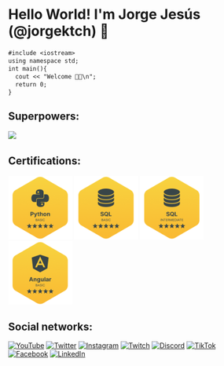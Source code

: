 # Hello World! I'm Jorge Jesús (@jorgektch) 👋
```
#include <iostream>
using namespace std;
int main(){
  cout << "Welcome 🖖🏻\n";
  return 0;
}
```

## Superpowers:
![](https://github-readme-stats.vercel.app/api/top-langs/?username=JorgeKtch&layout=compact)

## Certifications:
<a href="https://www.hackerrank.com/certificates/b3c31da9484e"><img src="https://github.com/jorgektch/jorgektch/blob/main/bagges/hackerrank-python-basic.png" height=130 alt="Python (Basic) Certificate - Jorge Jesús Quispe Villaverde"></a>
<a href="https://www.hackerrank.com/certificates/a58d89c7f22e"><img src="https://github.com/jorgektch/jorgektch/blob/main/bagges/hackerrank-sql-basic.png" height=130 alt="SQL (Basic) Certificate - Jorge Jesús Quispe Villaverde"></a>
<a href="https://www.hackerrank.com/certificates/43a835ad0e20"><img src="https://github.com/jorgektch/jorgektch/blob/main/bagges/hackerrank-sql-intermediate.png" height=130 alt="SQL (Intermediate) Certificate - Jorge Jesús Quispe Villaverde"></a>
<a href="https://www.hackerrank.com/certificates/abc426dd3bab"><img src="https://github.com/jorgektch/jorgektch/blob/main/bagges/hackerrank-angular-basic.png" height=130 alt="Angular (Basic) Certificate - Jorge Jesús Quispe Villaverde"></a>

## Social networks:

[![YouTube](https://img.shields.io/badge/YouTube-Jorge_Ktch-FF0000?style=for-the-badge&logo=youtube&logoColor=white&labelColor=101010)](https://youtube.com/@jorgektch)
[![Twitter](https://img.shields.io/badge/Twitter-@JorgeKtch-1DA1F2?style=for-the-badge&logo=twitter&logoColor=white&labelColor=101010)](https://twitter.com/jorgektch)
[![Instagram](https://img.shields.io/badge/Instagram-@JorgeKtch-E4405F?style=for-the-badge&logo=instagram&logoColor=white&labelColor=101010)](https://instagram.com/jorgektch)
[![Twitch](https://img.shields.io/badge/Twitch-JorgeKtch-9146FF?style=for-the-badge&logo=twitch&logoColor=white&labelColor=101010)](https://twitch.tv/jorgektch)
[![Discord](https://img.shields.io/badge/Discord-JorgeKtch-5865F2?style=for-the-badge&logo=discord&logoColor=white&labelColor=101010)](https://discord.gg/bNf9MrN2)
[![TikTok](https://img.shields.io/badge/TikTok-@JorgeKtch-69C9D0?style=for-the-badge&logo=tiktok&logoColor=white&labelColor=101010)](https://tiktok.com/@jorgektch)
[![Facebook](https://img.shields.io/badge/Facebook-@JorgeKtch-1877F2?style=for-the-badge&logo=facebook&logoColor=white&labelColor=101010)](https://facebook.com/jorgektch)
[![LinkedIn](https://img.shields.io/badge/LinkedIn-Jorge_Jesús-0077B5?style=for-the-badge&logo=linkedin&logoColor=white&labelColor=101010)](https://www.linkedin.com/in/jorgejesusquispevillaverde)
